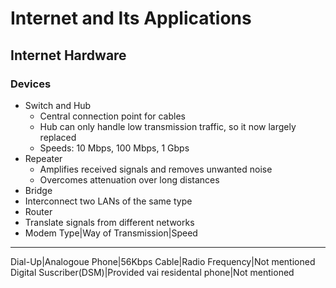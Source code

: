 # Internet and Its Applications
## Internet Hardware
### Devices
* Switch and Hub
  * Central connection point for cables
  * Hub can only handle low transmission traffic, so it now largely replaced
  * Speeds: 10 Mbps, 100 Mbps, 1 Gbps
* Repeater
  * Amplifies received signals and removes unwanted noise
  * Overcomes attenuation over long distances
* Bridge
 * Interconnect two LANs of the same type
* Router
 * Translate signals from  different networks
* Modem
Type|Way of Transmission|Speed
------------------------------
Dial-Up|Analogoue Phone|56Kbps
Cable|Radio Frequency|Not mentioned
Digital Suscriber(DSM)|Provided vai residental phone|Not mentioned


